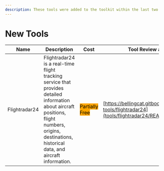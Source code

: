 ```yaml
---
description: These tools were added to the toolkit within the last two weeks.
---
```

# New Tools


| Name | Description | Cost | Tool Review and Guide |
| --- | --- | --- | --- |
| Flightradar24 | Flightradar24 is a real-time flight tracking service that provides detailed information about aircraft positions, flight numbers, origins, destinations, historical data, and aircraft information. | <mark style="background-color:orange;">Partially Free</mark> | [https://bellingcat.gitbook.io/toolkit/more/all-tools/flightradar24](tools/flightradar24/README.md) |